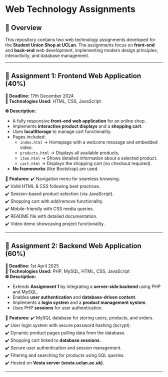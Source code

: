 # Web Technology Assignments

## 📌 Overview
This repository contains two web technology assignments developed for the **Student Union Shop at UCLan**. The assignments focus on **front-end** and **back-end** web development, implementing modern design principles, interactivity, and database management.

---

## 📂 Assignment 1: Frontend Web Application (40%)
**📅 Deadline:** 17th December 2024  
**📌 Technologies Used:** HTML, CSS, JavaScript  

**🌐 Description:**
- A fully responsive **front-end web application** for an online shop.
- Implements **interactive product displays** and a **shopping cart**.
- Uses **localStorage** to manage cart functionality.
- Pages included:
  - `index.html` → Homepage with a welcome message and embedded video.
  - `products.html` → Displays all available products.
  - `item.html` → Shows detailed information about a selected product.
  - `cart.html` → Displays the shopping cart (no checkout required).
- **No frameworks** (like Bootstrap) are used.

📌 **Features:**
✔️ Navigation menu for seamless browsing.  
✔️ Valid HTML & CSS following best practices.  
✔️ Session-based product selection (via JavaScript).  
✔️ Shopping cart with add/remove functionality.  
✔️ Mobile-friendly with CSS media queries.  
✔️ README file with detailed documentation.  
✔️ Video demo showcasing project functionality.  

---

## 📂 Assignment 2: Backend Web Application (60%)
**📅 Deadline:** 1st April 2025  
**📌 Technologies Used:** PHP, MySQL, HTML, CSS, JavaScript  
**🌐 Description:**
- Extends **Assignment 1** by integrating a **server-side backend** using PHP and MySQL.
- Enables **user authentication** and **database-driven content**.
- Implements a **login system** and a **product management system**.
- Uses PHP **sessions** for user authentication.

📌 **Features:**
✔️ MySQL database for storing users, products, and orders.  
✔️ User login system with secure password hashing (bcrypt).  
✔️ Dynamic product pages pulling data from the database.  
✔️ Shopping cart linked to **database sessions**.  
✔️ Secure user authentication and session management.  
✔️ Filtering and searching for products using SQL queries.  
✔️ Hosted on **Vesta server (vesta.uclan.ac.uk)**.  

---

